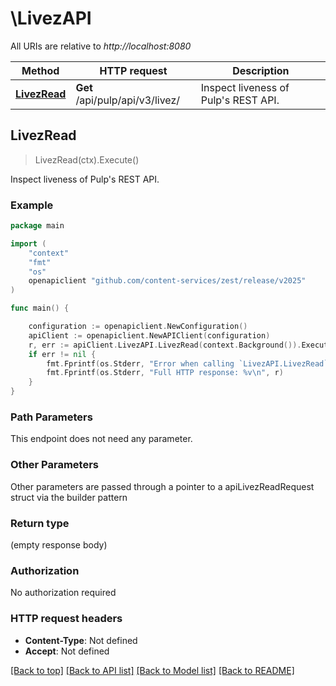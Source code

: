 # \LivezAPI

All URIs are relative to *http://localhost:8080*

Method | HTTP request | Description
------------- | ------------- | -------------
[**LivezRead**](LivezAPI.md#LivezRead) | **Get** /api/pulp/api/v3/livez/ | Inspect liveness of Pulp&#39;s REST API.



## LivezRead

> LivezRead(ctx).Execute()

Inspect liveness of Pulp's REST API.



### Example

```go
package main

import (
	"context"
	"fmt"
	"os"
	openapiclient "github.com/content-services/zest/release/v2025"
)

func main() {

	configuration := openapiclient.NewConfiguration()
	apiClient := openapiclient.NewAPIClient(configuration)
	r, err := apiClient.LivezAPI.LivezRead(context.Background()).Execute()
	if err != nil {
		fmt.Fprintf(os.Stderr, "Error when calling `LivezAPI.LivezRead``: %v\n", err)
		fmt.Fprintf(os.Stderr, "Full HTTP response: %v\n", r)
	}
}
```

### Path Parameters

This endpoint does not need any parameter.

### Other Parameters

Other parameters are passed through a pointer to a apiLivezReadRequest struct via the builder pattern


### Return type

 (empty response body)

### Authorization

No authorization required

### HTTP request headers

- **Content-Type**: Not defined
- **Accept**: Not defined

[[Back to top]](#) [[Back to API list]](../README.md#documentation-for-api-endpoints)
[[Back to Model list]](../README.md#documentation-for-models)
[[Back to README]](../README.md)

